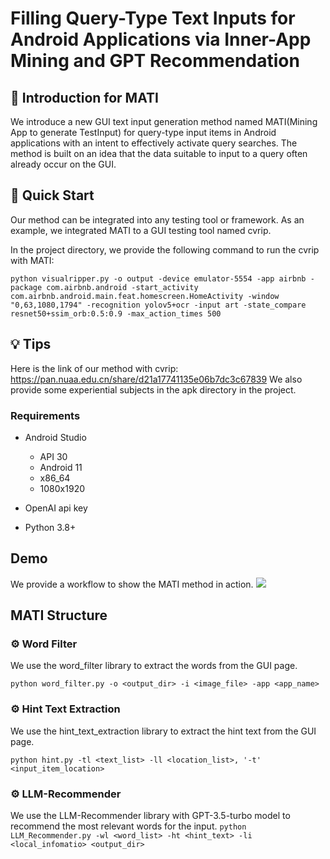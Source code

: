 # Filling Query-Type Text Inputs for Android Applications via Inner-App Mining and GPT Recommendation
## 🔆 Introduction for MATI

We introduce a new GUI text input generation method named MATI(Mining App to generate TestInput) for query-type input items in Android applications with an intent to effectively activate query searches. The method is built on an idea that the data suitable to input to a query often already occur on the GUI.

## 🚀 Quick Start

Our method can be integrated into any testing tool or framework. As an example, we integrated MATI to a GUI testing tool named cvrip.

In the project directory, we provide the following command to run the cvrip with MATI:
```shell
python visualripper.py -o output -device emulator-5554 -app airbnb -package com.airbnb.android -start_activity com.airbnb.android.main.feat.homescreen.HomeActivity -window "0,63,1080,1794" -recognition yolov5+ocr -input art -state_compare resnet50+ssim_orb:0.5:0.9 -max_action_times 500
```

## 💡 Tips<a name="tips"></a>

Here is the link of our method with cvrip: https://pan.nuaa.edu.cn/share/d21a17741135e06b7dc3c67839
We also provide some experiential subjects in the apk directory in the project.

### Requirements
- Android Studio
    - API 30
    - Android 11
    - x86_64
    - 1080x1920

- OpenAI api key

- Python 3.8+

## Demo
We provide a workflow to show the MATI method in action.
![](./assets/workflow.png)

## MATI Structure

### ⚙️ Word Filter

We use the word_filter library to extract the words from the GUI page.

```python word_filter.py -o <output_dir> -i <image_file> -app <app_name>```

### ⚙️ Hint Text Extraction
We use the hint_text_extraction library to extract the hint text from the GUI page.

```python hint.py -tl <text_list> -ll <location_list>, '-t' <input_item_location>```

### ⚙️ LLM-Recommender

We use the LLM-Recommender library with GPT-3.5-turbo model to recommend the most relevant words for the input.
```python LLM_Recommender.py -wl <word_list> -ht <hint_text> -li <local_infomatio> <output_dir>```
